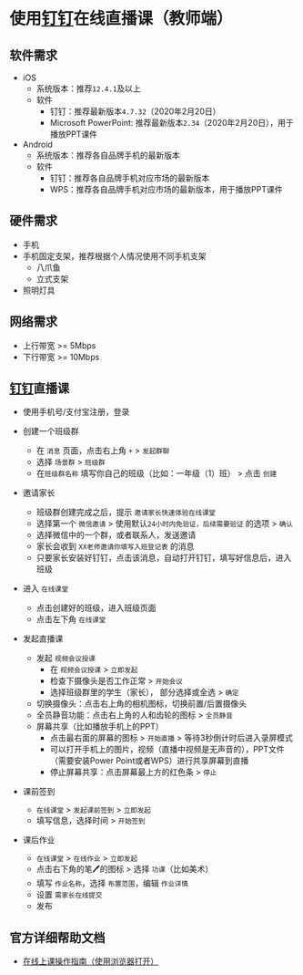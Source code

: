 # 使用[钉钉](https://www.dingtalk.com/)在线直播课（教师端）

## 软件需求
* iOS
  * 系统版本：推荐`12.4.1`及以上
  * 软件
    * 钉钉：推荐最新版本`4.7.32`（2020年2月20日）
    * Microsoft PowerPoint: 推荐最新版本`2.34`（2020年2月20日），用于播放PPT课件
* Android
  * 系统版本：推荐各自品牌手机的最新版本
  * 软件
    * 钉钉：推荐各自品牌手机对应市场的最新版本
    * WPS：推荐各自品牌手机对应市场的最新版本，用于播放PPT课件

## 硬件需求
* 手机
* 手机固定支架，推荐根据个人情况使用不同手机支架
  * 八爪鱼
  * 立式支架
* 照明灯具

## 网络需求
* 上行带宽 >= 5Mbps
* 下行带宽 >= 10Mbps

## [钉钉](https://www.dingtalk.com/)直播课
* 使用手机号/支付宝注册，登录
* 创建一个班级群
  * 在 `消息` 页面，点击右上角 `+` > `发起群聊`
  * 选择 `场景群` > `班级群`
  * 在`班级群名称` 填写你自己的班级（比如：一年级（1）班） > 点击 `创建`
* 邀请家长
  * 班级群创建完成之后，提示 `邀请家长快速体验在线课堂`
  * 选择第一个 `微信邀请` > 使用默认`24小时内免验证，后续需要验证` 的选项 > `确认` 
  * 选择微信中的一个群，或者联系人，发送邀请
  * 家长会收到 `XX老师邀请你填写入班登记表` 的消息
  * 只要家长安装好钉钉，点击该消息，自动打开钉钉，填写好信息后，进入班级
* 进入 `在线课堂`
  * 点击创建好的班级，进入班级页面
  * 点击左下角 `在线课堂`
* 发起直播课
    * 发起 `视频会议授课` 
      * 在 `视频会议授课` > `立即发起`
      * 检查下摄像头是否工作正常 > `开始会议`
      * 选择班级群里的学生（家长），  部分选择或全选 > `确定` 
    * 切换摄像头：点击右上角的相机图标，切换前置/后置摄像头
    * 全员静音功能：点击右上角的人和齿轮的图标 > `全员静音`
    * 屏幕共享（比如播放手机上的PPT）
      * 点击最右面的屏幕的图标 > `开始直播` > 等待3秒倒计时后进入录屏模式
      * 可以打开手机上的图片，视频（直播中视频是无声音的），PPT文件（需要安装Power Point或者WPS）进行共享屏幕到直播
      * 停止屏幕共享：点击屏幕最上方的红色条 > `停止`

* 课前签到
  * `在线课堂` > `发起课前签到` > `立即发起`
  * 填写信息，选择时间 > `开始签到`
* 课后作业
  * `在线课堂` >  `在线作业` > `立即发起`
  * 点击右下角的笔🖊的图标 > 选择 `功课`（比如美术）
  * 填写 `作业名称`，选择 `布置范围`，编辑 `作业详情`
  * 设置 `需家长在线提交`
  * 发布

## 官方详细帮助文档
* [在线上课操作指南（使用浏览器打开）](https://page.dingtalk.com/wow/dingtalk/act/onlinecourseguide?lwfrom=2020020915025729000)

